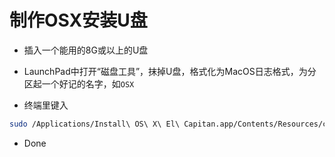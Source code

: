 # 制作OSX安装U盘

* 插入一个能用的8G或以上的U盘
* LaunchPad中打开“磁盘工具”，抹掉U盘，格式化为MacOS日志格式，为分区起一个好记的名字，如`OSX`

* 终端里键入
```bash
sudo /Applications/Install\ OS\ X\ El\ Capitan.app/Contents/Resources/createinstallmedia --volume /Volumes/U盘名 --applicationpath /Applications/Install\ OS\ X\ El\ Capitan.app --nointeraction
```

* Done

